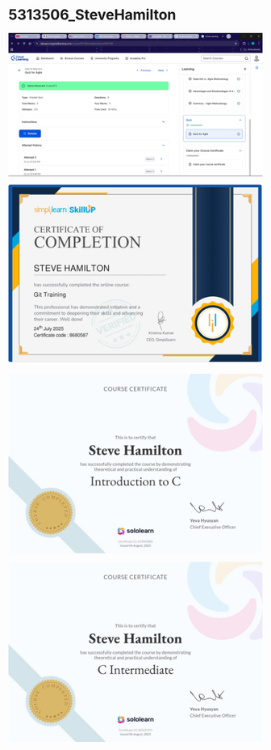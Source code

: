 # 5313506_SteveHamilton

![AGILE](./SDLC/agile-certificate.png)

![GIT](./GIT/Git-certificate.jpg)

![C](./Essentials%20of%20C/C-Beginner.jpg)

![C-INTERMEDIATE](./Essentials%20of%20C/C-Intermediate.jpg)

